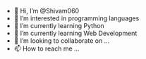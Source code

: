 - 👋 Hi, I’m @Shivam060
- 👀 I’m interested in programming languages
- 🌱 I’m currently learning Python
- 🔰 I’m currently learning Web Development
- 💞️ I’m looking to collaborate on ...
- 📫 How to reach me ...

<!---
Shivam060/Shivam060 is a ✨ special ✨ repository because its `README.md` (this file) appears on your GitHub profile.
You can click the Preview link to take a look at your changes.
--->
